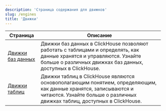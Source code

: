 ```yaml
---
description: 'Страница содержания для движков'
slug: /engines
title: 'Движки'
---
```


| Страница                                           | Описание                                                                                                                                                                         |
|----------------------------------------------------|-----------------------------------------------------------------------------------------------------------------------------------------------------------------------------------|
| [Движки баз данных](/engines/database-engines) | Движки баз данных в ClickHouse позволяют работать с таблицами и определять, как данные хранятся и управляются. Узнайте больше о различных движках баз данных, доступных в ClickHouse. |
| [Движки таблиц](/engines/table-engines)       | Движки таблиц в ClickHouse являются основополагающим понятием, определяющим, как данные хранятся, записываются и читаются. Узнайте больше о различных движках таблиц, доступных в ClickHouse.  |

